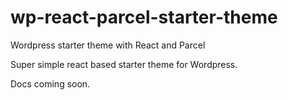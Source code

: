 # wp-react-parcel-starter-theme
Wordpress starter theme with React and Parcel

Super simple react based starter theme for Wordpress.

Docs coming soon.
